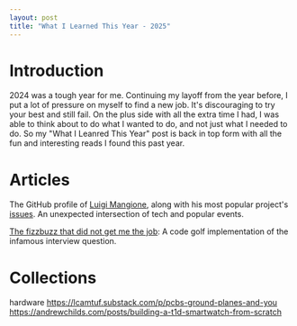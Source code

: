 ```yaml
---
layout: post
title: "What I Learned This Year - 2025"
---
```


# Introduction

2024 was a tough year for me. Continuing my layoff from the year before, I put a lot of pressure on myself to find a new job. It's discouraging to try your best and still fail. On the plus side with all the extra time I had, I was able to think about to do what I wanted to do, and not just what I needed to do. So my "What I Leanred This Year" post is back in top form with all the fun and interesting reads I found this past year.

# Articles


The GitHub profile of [Luigi Mangione](https://github.com/lnmangione), along with his most popular project's [issues](https://github.com/lnmangione/Halite-III/issues). An unexpected intersection of tech and popular events.

[The fizzbuzz that did not get me the job](https://kranga.notion.site/The-fizzbuzz-that-did-not-get-me-the-job-180e7c22ef3b80c3a386f7f8de720ac7): A code golf implementation of the infamous interview question.

# Collections

hardware
https://lcamtuf.substack.com/p/pcbs-ground-planes-and-you
https://andrewchilds.com/posts/building-a-t1d-smartwatch-from-scratch